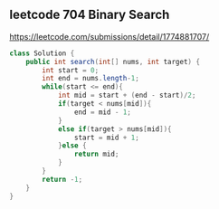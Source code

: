 ## leetcode 704 Binary Search

https://leetcode.com/submissions/detail/1774881707/

```Java
class Solution {
    public int search(int[] nums, int target) {
        int start = 0;
        int end = nums.length-1;
        while(start <= end){
            int mid = start + (end - start)/2;
            if(target < nums[mid]){
                end = mid - 1;
            }
            else if(target > nums[mid]){
                start = mid + 1;
            }else {
                return mid;
            }
        }
        return -1;
    }
}
